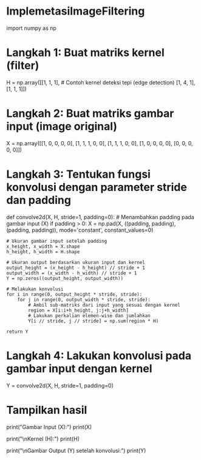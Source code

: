 # ImplemetasiImageFiltering
import numpy as np

# Langkah 1: Buat matriks kernel (filter)
H = np.array([[1, 1, 1],   # Contoh kernel deteksi tepi (edge detection)
              [1, 4, 1],
              [1, 1, 1]])

# Langkah 2: Buat matriks gambar input (image original)
X = np.array([[1, 0, 0, 0, 0],
              [1, 1, 1, 0, 0],
              [1, 1, 1, 0, 0],
              [1, 0, 0, 0, 0],
              [0, 0, 0, 0, 0]])

# Langkah 3: Tentukan fungsi konvolusi dengan parameter stride dan padding
def convolve2d(X, H, stride=1, padding=0):
    # Menambahkan padding pada gambar input (X)
    if padding > 0:
        X = np.pad(X, ((padding, padding), (padding, padding)), mode='constant', constant_values=0)
    
    # Ukuran gambar input setelah padding
    x_height, x_width = X.shape
    h_height, h_width = H.shape
    
    # Ukuran output berdasarkan ukuran input dan kernel
    output_height = (x_height - h_height) // stride + 1
    output_width = (x_width - h_width) // stride + 1
    Y = np.zeros((output_height, output_width))
    
    # Melakukan konvolusi
    for i in range(0, output_height * stride, stride):
        for j in range(0, output_width * stride, stride):
            # Ambil sub-matriks dari input yang sesuai dengan kernel
            region = X[i:i+h_height, j:j+h_width]
            # Lakukan perkalian elemen-wise dan jumlahkan
            Y[i // stride, j // stride] = np.sum(region * H)
    
    return Y

# Langkah 4: Lakukan konvolusi pada gambar input dengan kernel
Y = convolve2d(X, H, stride=1, padding=0)

# Tampilkan hasil
print("Gambar Input (X):")
print(X)

print("\nKernel (H):")
print(H)

print("\nGambar Output (Y) setelah konvolusi:")
print(Y)
